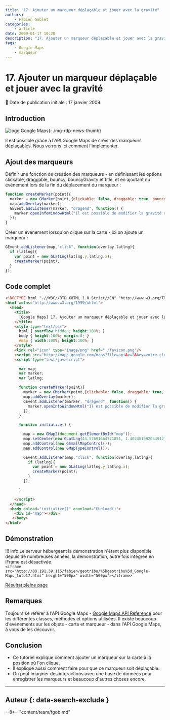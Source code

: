 ```yaml
---
title: "17. Ajouter un marqueur déplaçable et jouer avec la gravité"
authors:
    - Fabien Goblet
categories:
    - article
date: 2009-01-17 10:20
description: "17. Ajouter un marqueur déplaçable et jouer avec la gravité"
tags:
    - Google Maps
    - marqueur
---
```


# 17. Ajouter un marqueur déplaçable et jouer avec la gravité

:calendar: Date de publication initiale : 17 janvier 2009

## Introduction

![logo Google Maps](https://cdn.geotribu.fr/img/logos-icones/entreprises_association/google/google_maps.png "logo Google Maps"){: .img-rdp-news-thumb}

Il est possible grâce à l'API Google Maps de créer des marqueurs déplaçables. Nous verrons ici comment l'implémenter.  

## Ajout des marqueurs

Définir une fonction de création des marqueurs - en définissant les options clickable, draggable, bouncy, bouncyGravity et title, et en ajoutant nu événement lors de la fin du déplacement du marqueur :  

```javascript
function createMarker(point){
  marker = new GMarker(point,{clickable: false, draggable: true, bouncy: true, bounceGravity: 0.2, title: 'marqueur déplaçable'});
  map.addOverlay(marker);
  GEvent.addListener(marker, "dragend", function() {
    marker.openInfoWindowHtml("Il est possible de modifier la gravité du rebond !");
  });
}
```  

Créer un événement lorsqu'on clique sur la carte - ici on ajoute un marqueur :  

```javascript
GEvent.addListener(map,"click", function(overlay,latlng){
  if (latlng){
    var point = new GLatLng(latlng.y,latlng.x);
    createMarker(point);
  }
});
```  

## Code complet

```html
<!DOCTYPE html "-//W3C//DTD XHTML 1.0 Strict//EN" "http://www.w3.org/TR/xhtml1/DTD/xhtml1-strict.dtd">
<html xmlns="http://www.w3.org/1999/xhtml">
  <head>
    <title>
      [Google Maps] 17. Ajouter un marqueur déplaçable et jouer avec la gravité
    </title>
    <style type="text/css">
      html { overflow:hidden; height:100%; }
      body { height:100%; margin:0; }
      #map { width:100%; height:100%; }
    </style>
    <link rel="icon" type="image/png" href="./favicon.png"/>
    <script src="http://maps.google.com/maps?file=api&v=2&key=votre_cle_ici" type="text/javascript"></script>
    <script type="text/javascript">

      var map;
      var marker;
      var latlng;

      function createMarker(point){
        marker = new GMarker(point,{clickable: false, draggable: true, bouncy: true, bounceGravity: 0.2, title: 'marqueur déplaçable'});
        map.addOverlay(marker);
        GEvent.addListener(marker, "dragend", function() {
          marker.openInfoWindowHtml("Il est possible de modifier la gravité du rebond !");
        });
      }

      function initialize() {

        map = new GMap2(document.getElementById("map"));
        map.setCenter(new GLatLng(43.57691664771851, 1.402451992034912),15);
        map.addControl(new GSmallMapControl());
        map.addControl(new GMapTypeControl());

        GEvent.addListener(map,"click", function(overlay,latlng){
          if (latlng){
            var point = new GLatLng(latlng.y,latlng.x);
            createMarker(point);
          }
        });

      }

    </script>
  </head>
  <body onload="initialize()" onunload="GUnload()">
    <div id="map"></div>
   </body>
</html>
```

## Démonstration

!!! info
    Le serveur hébergeant la démonstration n'étant plus disponible depuis de nombreuses années, la démonstration, autre fois intégrée en iFrame est désactivée.  
    `<iframe src="http://88.191.39.115/fabien/geotribu/%5bgeotribu%5d_Google-Maps_tuto17.html" height="500px" width="500px"></iframe>`

[Résultat pleine page](http://88.191.39.115/fabien/geotribu/%5bgeotribu%5d_Google-Maps_tuto17.html)

## Remarques

Toujours se référer à l'API Google Maps - [Google Maps API Reference](http://code.google.com/apis/maps/documentation/reference.html) pour les différentes classes, méthodes et options utilisées.
Il existe beaucoup d'événements sur les objets - carte et marqueur - dans l'API Google Maps, à vous de les découvrir.

## Conclusion

- Ce tutoriel explique comment ajouter un marqueur sur la carte à la position où l'on clique.
- Il explique aussi comment faire pour que ce marqueur soit déplaçable.
- On peut imaginer des interactions avec une base de données pour enregistrer les marqueurs et beaucoup d'autres choses encore.

----

## Auteur {: data-search-exclude }

--8<-- "content/team/fgob.md"
